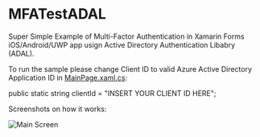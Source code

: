 # MFATestADAL
Super Simple Example of Multi-Factor Authentication in Xamarin Forms iOS/Android/UWP app usign Active Directory Authentication Libabry (ADAL).

To run the sample please change Client ID to valid Azure Active Directory Application ID in [MainPage.xaml.cs](MFATestADAL/MFATest/MFATest/MainPage.xaml):

public static string clientId = "INSERT YOUR CLIENT ID HERE";

Screenshots on how it works:

![Main Screen](MFATestADAL/img/iOS_MFA_1.jpg?raw=true)

